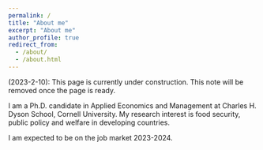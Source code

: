```yaml
---
permalink: /
title: "About me"
excerpt: "About me"
author_profile: true
redirect_from: 
  - /about/
  - /about.html
---
```


(2023-2-10): This page is currently under construction. This note will be removed once the page is ready.

I am a Ph.D. candidate in Applied Economics and Management at Charles H. Dyson School, Cornell University. My research interest is food security, public policy and welfare in developing countries. 

I am expected to be on the job market 2023-2024.